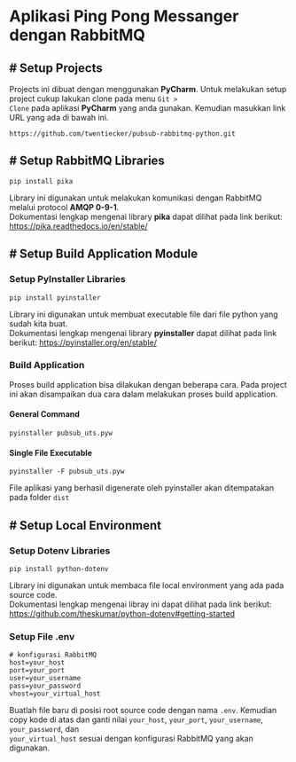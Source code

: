 # Aplikasi Ping Pong Messanger dengan RabbitMQ

## # Setup Projects

Projects ini dibuat dengan menggunakan <b>PyCharm</b>. Untuk melakukan setup project cukup lakukan clone pada
menu <code>Git > Clone</code> pada aplikasi <b>PyCharm</b> yang anda gunakan. Kemudian masukkan link URL yang ada di
bawah ini.

```
https://github.com/twentiecker/pubsub-rabbitmq-python.git
```

## # Setup RabbitMQ Libraries

```
pip install pika
```

Library ini digunakan untuk melakukan komunikasi dengan RabbitMQ melalui protocol <b>AMQP 0-9-1</b>. <br/>
Dokumentasi lengkap mengenai library <b>pika</b> dapat dilihat pada link berikut: https://pika.readthedocs.io/en/stable/

## # Setup Build Application Module

### Setup PyInstaller Libraries

```
pip install pyinstaller
```

Library ini digunakan untuk membuat executable file dari file python yang sudah kita buat. <br/>
Dokumentasi lengkap mengenai library <b>pyinstaller</b> dapat dilihat pada link
berikut: https://pyinstaller.org/en/stable/

### Build Application

Proses build application bisa dilakukan dengan beberapa cara. Pada project ini akan disampaikan dua cara dalam melakukan
proses build application.

#### General Command

```
pyinstaller pubsub_uts.pyw
```

#### Single File Executable

```
pyinstaller -F pubsub_uts.pyw
```

File aplikasi yang berhasil digenerate oleh pyinstaller akan ditempatakan pada folder <code>dist</code>

## # Setup Local Environment

### Setup Dotenv Libraries

```
pip install python-dotenv
```

Library ini digunakan untuk membaca file local environment yang ada pada source code. <br/>
Dokumentasi lengkap mengenai libray ini dapat dilihat pada link
berikut: https://github.com/theskumar/python-dotenv#getting-started

### Setup File .env

```
# konfigurasi RabbitMQ
host=your_host
port=your_port
user=your_username
pass=your_password
vhost=your_virtual_host
```

Buatlah file baru di posisi root source code dengan nama <code>.env</code>. Kemudian copy kode di atas dan ganti
nilai <code>your_host</code>, <code>your_port</code>, <code>your_username</code>, <code>your_password</code>, dan <code>
your_virtual_host</code> sesuai dengan konfigurasi RabbitMQ yang akan digunakan.